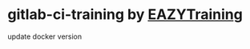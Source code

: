 # gitlab-ci-training by  [EAZYTraining](https://eazytraining.fr/cours/gitlab-ci-cd-pour-devops/)


update docker version